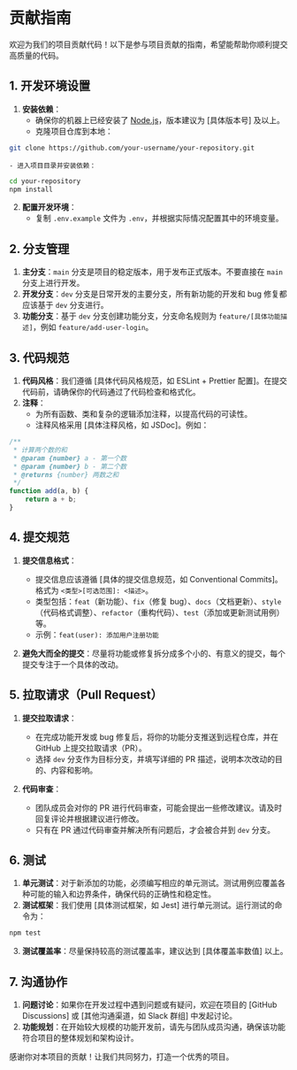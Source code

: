 # 贡献指南
欢迎为我们的项目贡献代码！以下是参与项目贡献的指南，希望能帮助你顺利提交高质量的代码。

## 1. 开发环境设置
1. **安装依赖**：
    - 确保你的机器上已经安装了 [Node.js](https://nodejs.org/en/)，版本建议为 [具体版本号] 及以上。
    - 克隆项目仓库到本地：
```bash
git clone https://github.com/your-username/your-repository.git
```
    - 进入项目目录并安装依赖：
```bash
cd your-repository
npm install
```

2. **配置开发环境**：
    - 复制 `.env.example` 文件为 `.env`，并根据实际情况配置其中的环境变量。

## 2. 分支管理
1. **主分支**：`main` 分支是项目的稳定版本，用于发布正式版本。不要直接在 `main` 分支上进行开发。
2. **开发分支**：`dev` 分支是日常开发的主要分支，所有新功能的开发和 bug 修复都应该基于 `dev` 分支进行。
3. **功能分支**：基于 `dev` 分支创建功能分支，分支命名规则为 `feature/[具体功能描述]`，例如 `feature/add-user-login`。

## 3. 代码规范
1. **代码风格**：我们遵循 [具体代码风格规范，如 ESLint + Prettier 配置]。在提交代码前，请确保你的代码通过了代码检查和格式化。
2. **注释**：
    - 为所有函数、类和复杂的逻辑添加注释，以提高代码的可读性。
    - 注释风格采用 [具体注释风格，如 JSDoc]。例如：
```javascript
/**
 * 计算两个数的和
 * @param {number} a - 第一个数
 * @param {number} b - 第二个数
 * @returns {number} 两数之和
 */
function add(a, b) {
    return a + b;
}
```

## 4. 提交规范
1. **提交信息格式**：
    - 提交信息应该遵循 [具体的提交信息规范，如 Conventional Commits]。格式为 `<类型>[可选范围]: <描述>`。
    - 类型包括：`feat`（新功能）、`fix`（修复 bug）、`docs`（文档更新）、`style`（代码格式调整）、`refactor`（重构代码）、`test`（添加或更新测试用例）等。
    - 示例：`feat(user): 添加用户注册功能`

2. **避免大而全的提交**：尽量将功能或修复拆分成多个小的、有意义的提交，每个提交专注于一个具体的改动。

## 5. 拉取请求（Pull Request）
1. **提交拉取请求**：
    - 在完成功能开发或 bug 修复后，将你的功能分支推送到远程仓库，并在 GitHub 上提交拉取请求（PR）。
    - 选择 `dev` 分支作为目标分支，并填写详细的 PR 描述，说明本次改动的目的、内容和影响。

2. **代码审查**：
    - 团队成员会对你的 PR 进行代码审查，可能会提出一些修改建议。请及时回复评论并根据建议进行修改。
    - 只有在 PR 通过代码审查并解决所有问题后，才会被合并到 `dev` 分支。

## 6. 测试
1. **单元测试**：对于新添加的功能，必须编写相应的单元测试。测试用例应覆盖各种可能的输入和边界条件，确保代码的正确性和稳定性。
2. **测试框架**：我们使用 [具体测试框架，如 Jest] 进行单元测试。运行测试的命令为：
```bash
npm test
```

3. **测试覆盖率**：尽量保持较高的测试覆盖率，建议达到 [具体覆盖率数值] 以上。

## 7. 沟通协作
1. **问题讨论**：如果你在开发过程中遇到问题或有疑问，欢迎在项目的 [GitHub Discussions] 或 [其他沟通渠道，如 Slack 群组] 中发起讨论。
2. **功能规划**：在开始较大规模的功能开发前，请先与团队成员沟通，确保该功能符合项目的整体规划和架构设计。

感谢你对本项目的贡献！让我们共同努力，打造一个优秀的项目。 
